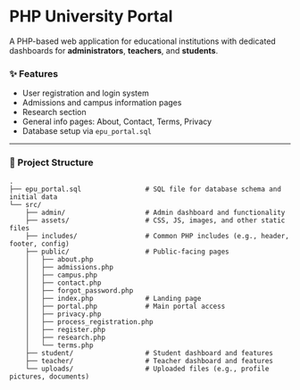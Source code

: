 

# PHP University Portal

A PHP-based web application for educational institutions with dedicated dashboards for **administrators**, **teachers**, and **students**.

### ✨ Features

* User registration and login system
* Admissions and campus information pages
* Research section
* General info pages: About, Contact, Terms, Privacy
* Database setup via `epu_portal.sql`

---

### 📁 Project Structure

```
.
├── epu_portal.sql                # SQL file for database schema and initial data
└── src/
    ├── admin/                    # Admin dashboard and functionality
    ├── assets/                   # CSS, JS, images, and other static files
    ├── includes/                 # Common PHP includes (e.g., header, footer, config)
    ├── public/                   # Public-facing pages
    │   ├── about.php
    │   ├── admissions.php
    │   ├── campus.php
    │   ├── contact.php
    │   ├── forgot_password.php
    │   ├── index.php             # Landing page
    │   ├── portal.php            # Main portal access
    │   ├── privacy.php
    │   ├── process_registration.php
    │   ├── register.php
    │   ├── research.php
    │   └── terms.php
    ├── student/                  # Student dashboard and features
    ├── teacher/                  # Teacher dashboard and features
    └── uploads/                  # Uploaded files (e.g., profile pictures, documents)
```



